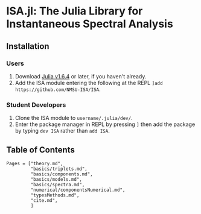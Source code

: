 # ISA.jl: The Julia Library for Instantaneous Spectral Analysis

## Installation

### Users
1) Download [Julia v1.6.4](https://julialang.org/downloads/#long_term_support_release) or later, if you haven't already.
1) Add the ISA module entering the following at the REPL `]add https://github.com/NMSU-ISA/ISA`.

### Student Developers
1) Clone the ISA module to `username/.julia/dev/`.
2) Enter the package manager in REPL by pressing `]`  then add the package by typing `dev ISA` rather than `add ISA`.

## Table of Contents
```@contents
Pages = ["theory.md",
         "basics/triplets.md",
         "basics/components.md",
         "basics/models.md",
         "basics/spectra.md",
         "numerical/componentsNumerical.md",
         "typesMethods.md",
         "cite.md",
         ]
```
